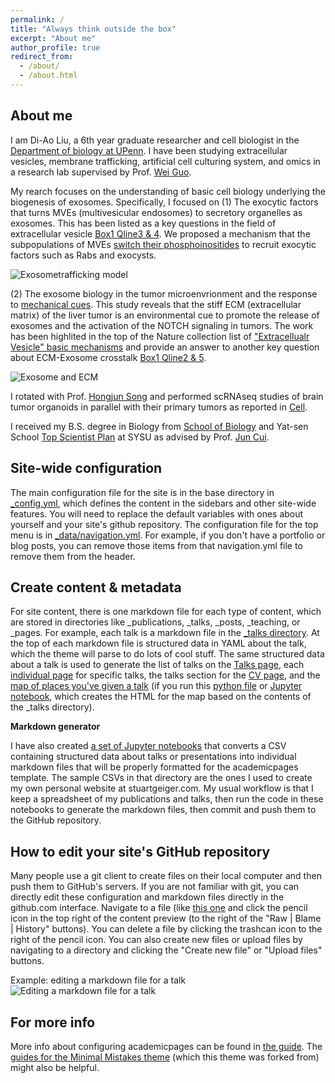 ```yaml
---
permalink: /
title: "Always think outside the box"
excerpt: "About me"
author_profile: true
redirect_from: 
  - /about/
  - /about.html
---
```


About me
------
I am Di-Ao Liu, a 6th year graduate researcher and cell biologist in the [Department of biology at UPenn](https://www.bio.upenn.edu/). I have been studying extracellular vesicles, membrane trafficking, artificial cell culturing system, and omics in a research lab supervised by Prof. [Wei Guo](https://www.bio.upenn.edu/people/wei-guo). 

My rearch focuses on the understanding of basic cell biology underlying the biogenesis of exosomes. Specifically, I focused on 
(1) The exocytic factors that turns MVEs (multivesicular endosomes) to secretory organelles as exosomes. This has been listed as a key questions in the field of extracellular vesicle [Box1 Qline3 & 4](https://www.nature.com/articles/s41580-022-00460-3). We proposed a mechanism that the subpopulations of MVEs [switch their phosphoinositides](https://www.nature.com/articles/s41467-023-42661-0) to recruit exocytic factors such as Rabs and exocysts. 

![Exosometrafficking model](/images/exosometrafficking.png)

(2) The exosome biology in the tumor microenvrionment and the response to [mechanical cues](https://www.nature.com/articles/s41556-023-01092-1). This study reveals that the stiff ECM (extracellular matrix) of the liver tumor is an environmental cue to promote the release of exosomes and the activation of the NOTCH signaling in tumors. The work has been highlited in the top of the Nature collection list of ["Extracellualr Vesicle" basic mechanisms](https://www.nature.com/collections/hjjfdgedbg) and provide an answer to another key question about ECM-Exosome crosstalk [Box1 Qline2 & 5](https://www.nature.com/articles/s41580-022-00460-3). 

![Exosome and ECM](/images/stiffnessexosomemodel.png)

I rotated with Prof. [Hongjun Song](https://www.med.upenn.edu/songlab/) and performed scRNAseq studies of brain tumor organoids in parallel with their primary tumors as reported in [Cell](https://www.med.upenn.edu/songlab/assets/user-content/documents/Cell_Dec2019.pdf). 

I received my B.S. degree in Biology from [School of Biology](https://lifesciences.sysu.edu.cn/) and Yat-sen School [Top Scientist Plan](http://en.moe.gov.cn/features/PressAndInterview/Pressreleases/202001/t20200117_415852.html) at SYSU as advised by Prof. [Jun Cui](https://www.researchgate.net/profile/Jun-Cui-10). 






Site-wide configuration
------
The main configuration file for the site is in the base directory in [_config.yml](https://github.com/academicpages/academicpages.github.io/blob/master/_config.yml), which defines the content in the sidebars and other site-wide features. You will need to replace the default variables with ones about yourself and your site's github repository. The configuration file for the top menu is in [_data/navigation.yml](https://github.com/academicpages/academicpages.github.io/blob/master/_data/navigation.yml). For example, if you don't have a portfolio or blog posts, you can remove those items from that navigation.yml file to remove them from the header. 

Create content & metadata
------
For site content, there is one markdown file for each type of content, which are stored in directories like _publications, _talks, _posts, _teaching, or _pages. For example, each talk is a markdown file in the [_talks directory](https://github.com/academicpages/academicpages.github.io/tree/master/_talks). At the top of each markdown file is structured data in YAML about the talk, which the theme will parse to do lots of cool stuff. The same structured data about a talk is used to generate the list of talks on the [Talks page](https://academicpages.github.io/talks), each [individual page](https://academicpages.github.io/talks/2012-03-01-talk-1) for specific talks, the talks section for the [CV page](https://academicpages.github.io/cv), and the [map of places you've given a talk](https://academicpages.github.io/talkmap.html) (if you run this [python file](https://github.com/academicpages/academicpages.github.io/blob/master/talkmap.py) or [Jupyter notebook](https://github.com/academicpages/academicpages.github.io/blob/master/talkmap.ipynb), which creates the HTML for the map based on the contents of the _talks directory).

**Markdown generator**

I have also created [a set of Jupyter notebooks](https://github.com/academicpages/academicpages.github.io/tree/master/markdown_generator
) that converts a CSV containing structured data about talks or presentations into individual markdown files that will be properly formatted for the academicpages template. The sample CSVs in that directory are the ones I used to create my own personal website at stuartgeiger.com. My usual workflow is that I keep a spreadsheet of my publications and talks, then run the code in these notebooks to generate the markdown files, then commit and push them to the GitHub repository.

How to edit your site's GitHub repository
------
Many people use a git client to create files on their local computer and then push them to GitHub's servers. If you are not familiar with git, you can directly edit these configuration and markdown files directly in the github.com interface. Navigate to a file (like [this one](https://github.com/academicpages/academicpages.github.io/blob/master/_talks/2012-03-01-talk-1.md) and click the pencil icon in the top right of the content preview (to the right of the "Raw | Blame | History" buttons). You can delete a file by clicking the trashcan icon to the right of the pencil icon. You can also create new files or upload files by navigating to a directory and clicking the "Create new file" or "Upload files" buttons. 

Example: editing a markdown file for a talk
![Editing a markdown file for a talk](/images/editing-talk.png)

For more info
------
More info about configuring academicpages can be found in [the guide](https://academicpages.github.io/markdown/). The [guides for the Minimal Mistakes theme](https://mmistakes.github.io/minimal-mistakes/docs/configuration/) (which this theme was forked from) might also be helpful.
